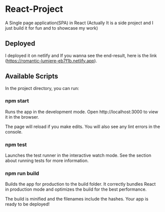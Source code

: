 # React-Project
A Single page application(SPA) in React (Actually It is a side project and I just build it for fun and to showcase my work)

## Deployed

I deployed it on netlify and If you wanna see the end-result, here is the link (https://romantic-lumiere-eb7f1b.netlify.app).

## Available Scripts
In the project directory, you can run:

### npm start
Runs the app in the development mode.
Open http://localhost:3000 to view it in the browser.

The page will reload if you make edits.
You will also see any lint errors in the console.

### npm test
Launches the test runner in the interactive watch mode.
See the section about running tests for more information.

### npm run build
Builds the app for production to the build folder.
It correctly bundles React in production mode and optimizes the build for the best performance.

The build is minified and the filenames include the hashes.
Your app is ready to be deployed!
